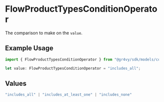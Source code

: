 # FlowProductTypesConditionOperator

The comparison to make on the `value`.

## Example Usage

```typescript
import { FlowProductTypesConditionOperator } from "@gr4vy/sdk/models/components";

let value: FlowProductTypesConditionOperator = "includes_all";
```

## Values

```typescript
"includes_all" | "includes_at_least_one" | "includes_none"
```